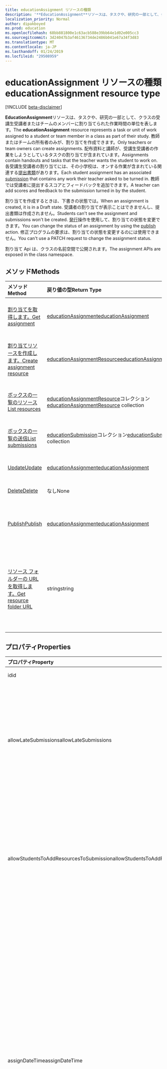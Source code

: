 ```yaml
---
title: educationAssignment リソースの種類
description: '**EducationAssignment**リソースは、タスクや、研究の一部として、クラスの受講生受講者またはチームのメンバーに割り当てられた作業時間の単位を表します。 教師またはチームの所有者のみが、割り当てを作成できます。 配布資料と講師が、受講生受講者の作業をしようとしているタスクの割り当てが含まれています。 各受講生受講者の割り当てには、関連する送信の小学校は、オンする作業が含まれています。 教師では受講者に提出するスコアとフィードバックを追加できます。'
localization_priority: Normal
author: dipakboyed
ms.prod: education
ms.openlocfilehash: 68bb881800e1c63acb588e39bb64e1d02e005cc3
ms.sourcegitcommit: 3d24047b3af46136734de2486b041e67a34f3d83
ms.translationtype: MT
ms.contentlocale: ja-JP
ms.lasthandoff: 01/24/2019
ms.locfileid: "29508959"
---
```

# <a name="educationassignment-resource-type"></a><span data-ttu-id="b1f45-107">educationAssignment リソースの種類</span><span class="sxs-lookup"><span data-stu-id="b1f45-107">educationAssignment resource type</span></span>

[!INCLUDE [beta-disclaimer](../../includes/beta-disclaimer.md)]

<span data-ttu-id="b1f45-108">**EducationAssignment**リソースは、タスクや、研究の一部として、クラスの受講生受講者またはチームのメンバーに割り当てられた作業時間の単位を表します。</span><span class="sxs-lookup"><span data-stu-id="b1f45-108">The **educationAssignment** resource represents a task or unit of work assigned to a student or team member in a class as part of their study.</span></span> <span data-ttu-id="b1f45-109">教師またはチームの所有者のみが、割り当てを作成できます。</span><span class="sxs-lookup"><span data-stu-id="b1f45-109">Only teachers or team owners can create assignments.</span></span> <span data-ttu-id="b1f45-110">配布資料と講師が、受講生受講者の作業をしようとしているタスクの割り当てが含まれています。</span><span class="sxs-lookup"><span data-stu-id="b1f45-110">Assignments contain handouts and tasks that the teacher wants the student to work on.</span></span> <span data-ttu-id="b1f45-111">各受講生受講者の割り当てには、その小学校は、オンする作業が含まれている関連する[提出書類](educationsubmissionresource.md)があります。</span><span class="sxs-lookup"><span data-stu-id="b1f45-111">Each student assignment has an associated [submission](educationsubmissionresource.md) that contains any work their teacher asked to be turned in.</span></span> <span data-ttu-id="b1f45-112">教師では受講者に提出するスコアとフィードバックを追加できます。</span><span class="sxs-lookup"><span data-stu-id="b1f45-112">A teacher can add scores and feedback to the submission turned in by the student.</span></span>

<span data-ttu-id="b1f45-113">割り当てを作成するときは、下書きの状態では。</span><span class="sxs-lookup"><span data-stu-id="b1f45-113">When an assignment is created, it is in a Draft state.</span></span> <span data-ttu-id="b1f45-114">受講者の割り当てが表示ことはできませんし、提出書類は作成されません。</span><span class="sxs-lookup"><span data-stu-id="b1f45-114">Students can't see the assignment and submissions won't be created.</span></span> <span data-ttu-id="b1f45-115">[発行](../api/educationassignment-publish.md)操作を使用して、割り当ての状態を変更できます。</span><span class="sxs-lookup"><span data-stu-id="b1f45-115">You can change the status of an assignment by using the [publish](../api/educationassignment-publish.md) action.</span></span> <span data-ttu-id="b1f45-116">修正プログラムの要求は、割り当ての状態を変更するのには使用できません。</span><span class="sxs-lookup"><span data-stu-id="b1f45-116">You can't use a PATCH request to change the assignment status.</span></span>

<span data-ttu-id="b1f45-117">割り当て Api は、クラスの名前空間で公開されます。</span><span class="sxs-lookup"><span data-stu-id="b1f45-117">The assignment APIs are exposed in the class namespace.</span></span>

## <a name="methods"></a><span data-ttu-id="b1f45-118">メソッド</span><span class="sxs-lookup"><span data-stu-id="b1f45-118">Methods</span></span>

| <span data-ttu-id="b1f45-119">メソッド</span><span class="sxs-lookup"><span data-stu-id="b1f45-119">Method</span></span>           | <span data-ttu-id="b1f45-120">戻り値の型</span><span class="sxs-lookup"><span data-stu-id="b1f45-120">Return Type</span></span>    |<span data-ttu-id="b1f45-121">説明</span><span class="sxs-lookup"><span data-stu-id="b1f45-121">Description</span></span>|
|:---------------|:--------|:----------|
|[<span data-ttu-id="b1f45-122">割り当てを取得します。</span><span class="sxs-lookup"><span data-stu-id="b1f45-122">Get assignment</span></span>](../api/educationassignment-get.md) | [<span data-ttu-id="b1f45-123">educationAssignment</span><span class="sxs-lookup"><span data-stu-id="b1f45-123">educationAssignment</span></span>](educationassignment.md) |<span data-ttu-id="b1f45-124">**EducationAssignment**オブジェクトのプロパティと関係を参照してください。</span><span class="sxs-lookup"><span data-stu-id="b1f45-124">Read properties and relationships of an **educationAssignment** object.</span></span>|
|[<span data-ttu-id="b1f45-125">割り当てリソースを作成します。</span><span class="sxs-lookup"><span data-stu-id="b1f45-125">Create assignment resource</span></span>](../api/educationassignment-post-resources.md) |[<span data-ttu-id="b1f45-126">educationAssignmentResource</span><span class="sxs-lookup"><span data-stu-id="b1f45-126">educationAssignmentResource</span></span>](educationassignmentresource.md)| <span data-ttu-id="b1f45-127">リソースのコレクションへの投稿には、新しい**educationAssignmentResource**を作成します。</span><span class="sxs-lookup"><span data-stu-id="b1f45-127">Create a new **educationAssignmentResource** by posting to the resources collection.</span></span>|
|[<span data-ttu-id="b1f45-128">ボックスの一覧のリソース</span><span class="sxs-lookup"><span data-stu-id="b1f45-128">List resources</span></span>](../api/educationassignment-list-resources.md) |<span data-ttu-id="b1f45-129">[educationAssignmentResource](educationassignmentresource.md)コレクション</span><span class="sxs-lookup"><span data-stu-id="b1f45-129">[educationAssignmentResource](educationassignmentresource.md) collection</span></span>| <span data-ttu-id="b1f45-130">**EducationAssignmentResource**オブジェクトのコレクションを取得します。</span><span class="sxs-lookup"><span data-stu-id="b1f45-130">Get an **educationAssignmentResource** object collection.</span></span>|
|[<span data-ttu-id="b1f45-131">ボックスの一覧の送信</span><span class="sxs-lookup"><span data-stu-id="b1f45-131">List submissions</span></span>](../api/educationassignment-list-submissions.md) |<span data-ttu-id="b1f45-132">[educationSubmission](educationsubmission.md)コレクション</span><span class="sxs-lookup"><span data-stu-id="b1f45-132">[educationSubmission](educationsubmission.md) collection</span></span>| <span data-ttu-id="b1f45-133">**EducationSubmission**オブジェクトのコレクションを取得します。</span><span class="sxs-lookup"><span data-stu-id="b1f45-133">Get an **educationSubmission** object collection.</span></span>|
|[<span data-ttu-id="b1f45-134">Update</span><span class="sxs-lookup"><span data-stu-id="b1f45-134">Update</span></span>](../api/educationassignment-update.md) | [<span data-ttu-id="b1f45-135">educationAssignment</span><span class="sxs-lookup"><span data-stu-id="b1f45-135">educationAssignment</span></span>](educationassignment.md) |<span data-ttu-id="b1f45-136">**EducationAssignment**オブジェクトを更新します。</span><span class="sxs-lookup"><span data-stu-id="b1f45-136">Update an **educationAssignment** object.</span></span> |
|[<span data-ttu-id="b1f45-137">Delete</span><span class="sxs-lookup"><span data-stu-id="b1f45-137">Delete</span></span>](../api/educationassignment-delete.md) | <span data-ttu-id="b1f45-138">なし</span><span class="sxs-lookup"><span data-stu-id="b1f45-138">None</span></span> |<span data-ttu-id="b1f45-139">**EducationAssignment**オブジェクトを削除します。</span><span class="sxs-lookup"><span data-stu-id="b1f45-139">Delete an **educationAssignment** object.</span></span> |
|[<span data-ttu-id="b1f45-140">Publish</span><span class="sxs-lookup"><span data-stu-id="b1f45-140">Publish</span></span>](../api/educationassignment-publish.md)|[<span data-ttu-id="b1f45-141">educationAssignment</span><span class="sxs-lookup"><span data-stu-id="b1f45-141">educationAssignment</span></span>](educationassignment.md)|<span data-ttu-id="b1f45-142">下書きを公開するからには、 **educationAssignment**オブジェクトの状態を変更します。</span><span class="sxs-lookup"><span data-stu-id="b1f45-142">Change the state of an **educationAssignment** object from draft to published.</span></span>|
|[<span data-ttu-id="b1f45-143">リソース フォルダーの URL を取得します。</span><span class="sxs-lookup"><span data-stu-id="b1f45-143">Get resource folder URL</span></span>](../api/educationassignment-getresourcesfolderurl.md)| <span data-ttu-id="b1f45-144">string</span><span class="sxs-lookup"><span data-stu-id="b1f45-144">string</span></span>| <span data-ttu-id="b1f45-145">OneDrive フォルダーには、割り当てリソースの一部とするファイル ベースのリソースを配置します。</span><span class="sxs-lookup"><span data-stu-id="b1f45-145">The OneDrive folder into which file-based resources should be placed to be part of an assignment resource.</span></span> <span data-ttu-id="b1f45-146">リソースとして追加するには、このフォルダーにファイルを配置する必要があります。</span><span class="sxs-lookup"><span data-stu-id="b1f45-146">Files must be located in this folder to be added as a resource.</span></span>|

## <a name="properties"></a><span data-ttu-id="b1f45-147">プロパティ</span><span class="sxs-lookup"><span data-stu-id="b1f45-147">Properties</span></span>
| <span data-ttu-id="b1f45-148">プロパティ</span><span class="sxs-lookup"><span data-stu-id="b1f45-148">Property</span></span>     | <span data-ttu-id="b1f45-149">型</span><span class="sxs-lookup"><span data-stu-id="b1f45-149">Type</span></span>   |<span data-ttu-id="b1f45-150">説明</span><span class="sxs-lookup"><span data-stu-id="b1f45-150">Description</span></span>|
|:---------------|:--------|:----------|
|<span data-ttu-id="b1f45-151">id</span><span class="sxs-lookup"><span data-stu-id="b1f45-151">id</span></span>|<span data-ttu-id="b1f45-152">文字列</span><span class="sxs-lookup"><span data-stu-id="b1f45-152">String</span></span>| <span data-ttu-id="b1f45-153">読み取り専用です。</span><span class="sxs-lookup"><span data-stu-id="b1f45-153">Read-only.</span></span>|
|<span data-ttu-id="b1f45-154">allowLateSubmissions</span><span class="sxs-lookup"><span data-stu-id="b1f45-154">allowLateSubmissions</span></span>|<span data-ttu-id="b1f45-155">ブール値</span><span class="sxs-lookup"><span data-stu-id="b1f45-155">Boolean</span></span>| <span data-ttu-id="b1f45-156">受講者が期限より後に送信できるかどうかを識別します。</span><span class="sxs-lookup"><span data-stu-id="b1f45-156">Identifies whether students can submit after the due date.</span></span> <span data-ttu-id="b1f45-157">作成中にこのプロパティを指定しない場合の既定値は true です。</span><span class="sxs-lookup"><span data-stu-id="b1f45-157">If this property is not specified during create, it defaults to true.</span></span> |
|<span data-ttu-id="b1f45-158">allowStudentsToAddResourcesToSubmission</span><span class="sxs-lookup"><span data-stu-id="b1f45-158">allowStudentsToAddResourcesToSubmission</span></span>|<span data-ttu-id="b1f45-159">ブール値</span><span class="sxs-lookup"><span data-stu-id="b1f45-159">Boolean</span></span>| <span data-ttu-id="b1f45-160">受講者が提出書類に独自のリソースを追加できるかどうか、またはかどうかのみ変更できる、先生によって追加のリソースを識別します。</span><span class="sxs-lookup"><span data-stu-id="b1f45-160">Identifies whether students can add their own resources to a submission or if they can only modify resources added by the teacher.</span></span> |
|<span data-ttu-id="b1f45-161">assignDateTime</span><span class="sxs-lookup"><span data-stu-id="b1f45-161">assignDateTime</span></span>|<span data-ttu-id="b1f45-162">DateTimeOffset</span><span class="sxs-lookup"><span data-stu-id="b1f45-162">DateTimeOffset</span></span>|<span data-ttu-id="b1f45-163">日付と割り当てをアクティブになります。</span><span class="sxs-lookup"><span data-stu-id="b1f45-163">The date when the assignment should become active.</span></span>  <span data-ttu-id="b1f45-164">今後は場合、割り当ては表示されません、受講生受講者にこの日まで。</span><span class="sxs-lookup"><span data-stu-id="b1f45-164">If in the future, the assignment is not shown to the student until this date.</span></span>  <span data-ttu-id="b1f45-165">Timestamp 型は、ISO 8601 形式を使用して日付と時刻の情報を表し、常に UTC 時間です。</span><span class="sxs-lookup"><span data-stu-id="b1f45-165">The **Timestamp** type represents date and time information using ISO 8601 format and is always in UTC time.</span></span> <span data-ttu-id="b1f45-166">たとえば、2014 年 1 月 1 日午前 0 時 (UTC) は、次のようになります。`'2014-01-01T00:00:00Z'`</span><span class="sxs-lookup"><span data-stu-id="b1f45-166">For example, midnight UTC on Jan 1, 2014 would look like this: `'2014-01-01T00:00:00Z'`</span></span>|
|<span data-ttu-id="b1f45-167">assignTo</span><span class="sxs-lookup"><span data-stu-id="b1f45-167">assignTo</span></span>|[<span data-ttu-id="b1f45-168">educationAssignmentRecipient</span><span class="sxs-lookup"><span data-stu-id="b1f45-168">educationAssignmentRecipient</span></span>](educationassignmentrecipient.md)| <span data-ttu-id="b1f45-169">ユーザー、または全体のクラスは、割り当てが発行される送信オブジェクトを受信する必要があります。</span><span class="sxs-lookup"><span data-stu-id="b1f45-169">Which users, or whole class should receive a submission object once the assignment is published.</span></span> |
|<span data-ttu-id="b1f45-170">assignedDateTime</span><span class="sxs-lookup"><span data-stu-id="b1f45-170">assignedDateTime</span></span>|<span data-ttu-id="b1f45-171">DateTimeOffset</span><span class="sxs-lookup"><span data-stu-id="b1f45-171">DateTimeOffset</span></span>|<span data-ttu-id="b1f45-172">受講者を割り当て、割り当てが発行された時点を受講者のタイムライン上示しています。</span><span class="sxs-lookup"><span data-stu-id="b1f45-172">The moment that the assignment was published to students and the assignment shows up on the students timeline.</span></span>  <span data-ttu-id="b1f45-173">Timestamp 型は、ISO 8601 形式を使用して日付と時刻の情報を表し、常に UTC 時間です。</span><span class="sxs-lookup"><span data-stu-id="b1f45-173">The Timestamp type represents date and time information using ISO 8601 format and is always in UTC time.</span></span> <span data-ttu-id="b1f45-174">たとえば、2014 年 1 月 1 日午前 0 時 (UTC) は、次のようになります。`'2014-01-01T00:00:00Z'`</span><span class="sxs-lookup"><span data-stu-id="b1f45-174">For example, midnight UTC on Jan 1, 2014 would look like this: `'2014-01-01T00:00:00Z'`</span></span>|
|<span data-ttu-id="b1f45-175">classId</span><span class="sxs-lookup"><span data-stu-id="b1f45-175">classId</span></span>|<span data-ttu-id="b1f45-176">String</span><span class="sxs-lookup"><span data-stu-id="b1f45-176">String</span></span>| <span data-ttu-id="b1f45-177">この割り当てが属するクラス。</span><span class="sxs-lookup"><span data-stu-id="b1f45-177">Class which this assignment belongs.</span></span> |
|<span data-ttu-id="b1f45-178">createdBy</span><span class="sxs-lookup"><span data-stu-id="b1f45-178">createdBy</span></span>|[<span data-ttu-id="b1f45-179">identitySet</span><span class="sxs-lookup"><span data-stu-id="b1f45-179">identitySet</span></span>](identityset.md)| <span data-ttu-id="b1f45-180">割り当てを作成したとします。</span><span class="sxs-lookup"><span data-stu-id="b1f45-180">Who created the assignment.</span></span> |
|<span data-ttu-id="b1f45-181">createdDateTime</span><span class="sxs-lookup"><span data-stu-id="b1f45-181">createdDateTime</span></span>|<span data-ttu-id="b1f45-182">DateTimeOffset</span><span class="sxs-lookup"><span data-stu-id="b1f45-182">DateTimeOffset</span></span>|<span data-ttu-id="b1f45-183">割り当てが作成された時点。</span><span class="sxs-lookup"><span data-stu-id="b1f45-183">Moment when the assignment was created.</span></span>  <span data-ttu-id="b1f45-184">Timestamp 型は、ISO 8601 形式を使用して日付と時刻の情報を表し、常に UTC 時間です。</span><span class="sxs-lookup"><span data-stu-id="b1f45-184">The Timestamp type represents date and time information using ISO 8601 format and is always in UTC time.</span></span> <span data-ttu-id="b1f45-185">たとえば、2014 年 1 月 1 日午前 0 時 (UTC) は、次のようになります。`'2014-01-01T00:00:00Z'`</span><span class="sxs-lookup"><span data-stu-id="b1f45-185">For example, midnight UTC on Jan 1, 2014 would look like this: `'2014-01-01T00:00:00Z'`</span></span>|
|<span data-ttu-id="b1f45-186">displayName</span><span class="sxs-lookup"><span data-stu-id="b1f45-186">displayName</span></span>|<span data-ttu-id="b1f45-187">String</span><span class="sxs-lookup"><span data-stu-id="b1f45-187">String</span></span>|<span data-ttu-id="b1f45-188">割り当ての名前です。</span><span class="sxs-lookup"><span data-stu-id="b1f45-188">Name of the assignment.</span></span>|
|<span data-ttu-id="b1f45-189">dueDateTime</span><span class="sxs-lookup"><span data-stu-id="b1f45-189">dueDateTime</span></span>|<span data-ttu-id="b1f45-190">DateTimeOffset</span><span class="sxs-lookup"><span data-stu-id="b1f45-190">DateTimeOffset</span></span>|<span data-ttu-id="b1f45-191">受講者の割り当てを期限の日付。</span><span class="sxs-lookup"><span data-stu-id="b1f45-191">Date when the students assignment is due.</span></span>  <span data-ttu-id="b1f45-192">Timestamp 型は、ISO 8601 形式を使用して日付と時刻の情報を表し、常に UTC 時間です。</span><span class="sxs-lookup"><span data-stu-id="b1f45-192">The Timestamp type represents date and time information using ISO 8601 format and is always in UTC time.</span></span> <span data-ttu-id="b1f45-193">たとえば、2014 年 1 月 1 日午前 0 時 (UTC) は、次のようになります。`'2014-01-01T00:00:00Z'`</span><span class="sxs-lookup"><span data-stu-id="b1f45-193">For example, midnight UTC on Jan 1, 2014 would look like this: `'2014-01-01T00:00:00Z'`</span></span>|
|<span data-ttu-id="b1f45-194">グレーディング</span><span class="sxs-lookup"><span data-stu-id="b1f45-194">grading</span></span>|[<span data-ttu-id="b1f45-195">educationAssignmentGradeType</span><span class="sxs-lookup"><span data-stu-id="b1f45-195">educationAssignmentGradeType</span></span>](educationassignmentgradetype.md)|<span data-ttu-id="b1f45-196">どの割り当てが焼き付けるされます。</span><span class="sxs-lookup"><span data-stu-id="b1f45-196">How the assignment will be graded.</span></span> |
|<span data-ttu-id="b1f45-197">手順</span><span class="sxs-lookup"><span data-stu-id="b1f45-197">instructions</span></span>|[<span data-ttu-id="b1f45-198">itemBody</span><span class="sxs-lookup"><span data-stu-id="b1f45-198">itemBody</span></span>](itembody.md)| <span data-ttu-id="b1f45-199">割り当ての説明です。</span><span class="sxs-lookup"><span data-stu-id="b1f45-199">Instructions for the assignment.</span></span>  <span data-ttu-id="b1f45-200">この表示名と受講者を指示を行います。</span><span class="sxs-lookup"><span data-stu-id="b1f45-200">This along with the display name tell the student what to do.</span></span> |
|<span data-ttu-id="b1f45-201">lastModifiedBy</span><span class="sxs-lookup"><span data-stu-id="b1f45-201">lastModifiedBy</span></span>|[<span data-ttu-id="b1f45-202">identitySet</span><span class="sxs-lookup"><span data-stu-id="b1f45-202">identitySet</span></span>](identityset.md)| <span data-ttu-id="b1f45-203">最後の割り当てを変更したユーザーです。</span><span class="sxs-lookup"><span data-stu-id="b1f45-203">Who last modified the assignment.</span></span> |
|<span data-ttu-id="b1f45-204">lastModifiedDateTime</span><span class="sxs-lookup"><span data-stu-id="b1f45-204">lastModifiedDateTime</span></span>|<span data-ttu-id="b1f45-205">DateTimeOffset</span><span class="sxs-lookup"><span data-stu-id="b1f45-205">DateTimeOffset</span></span>|<span data-ttu-id="b1f45-206">割り当てが最後に修正された瞬間。</span><span class="sxs-lookup"><span data-stu-id="b1f45-206">Moment when the assignment was last modified.</span></span>  <span data-ttu-id="b1f45-207">Timestamp 型は、ISO 8601 形式を使用して日付と時刻の情報を表し、常に UTC 時間です。</span><span class="sxs-lookup"><span data-stu-id="b1f45-207">The Timestamp type represents date and time information using ISO 8601 format and is always in UTC time.</span></span> <span data-ttu-id="b1f45-208">たとえば、2014 年 1 月 1 日午前 0 時 (UTC) は、次のようになります。`'2014-01-01T00:00:00Z'`</span><span class="sxs-lookup"><span data-stu-id="b1f45-208">For example, midnight UTC on Jan 1, 2014 would look like this: `'2014-01-01T00:00:00Z'`</span></span>|
|<span data-ttu-id="b1f45-209">status</span><span class="sxs-lookup"><span data-stu-id="b1f45-209">status</span></span>|<span data-ttu-id="b1f45-210">string</span><span class="sxs-lookup"><span data-stu-id="b1f45-210">string</span></span>| <span data-ttu-id="b1f45-211">**割り当て**の状態です。</span><span class="sxs-lookup"><span data-stu-id="b1f45-211">Status of the **Assignment**.</span></span>  <span data-ttu-id="b1f45-212">しないことができますこの値を修正します。</span><span class="sxs-lookup"><span data-stu-id="b1f45-212">You can not PATCH this value.</span></span>  <span data-ttu-id="b1f45-213">可能な値は、`draft`、`published`、`assigned` です。</span><span class="sxs-lookup"><span data-stu-id="b1f45-213">Possible values are: `draft`, `published`, `assigned`.</span></span>|

## <a name="relationships"></a><span data-ttu-id="b1f45-214">関係</span><span class="sxs-lookup"><span data-stu-id="b1f45-214">Relationships</span></span>
| <span data-ttu-id="b1f45-215">リレーションシップ</span><span class="sxs-lookup"><span data-stu-id="b1f45-215">Relationship</span></span> | <span data-ttu-id="b1f45-216">型</span><span class="sxs-lookup"><span data-stu-id="b1f45-216">Type</span></span>   |<span data-ttu-id="b1f45-217">説明</span><span class="sxs-lookup"><span data-stu-id="b1f45-217">Description</span></span>|
|:---------------|:--------|:----------|
|<span data-ttu-id="b1f45-218">resources</span><span class="sxs-lookup"><span data-stu-id="b1f45-218">resources</span></span>|<span data-ttu-id="b1f45-219">[educationAssignmentResource](educationassignmentresource.md)コレクション</span><span class="sxs-lookup"><span data-stu-id="b1f45-219">[educationAssignmentResource](educationassignmentresource.md) collection</span></span>| <span data-ttu-id="b1f45-220">この割り当てに関連付けられているオブジェクトを学習します。</span><span class="sxs-lookup"><span data-stu-id="b1f45-220">Learning objects that are associated with this assignment.</span></span>  <span data-ttu-id="b1f45-221">教師だけでは、このリストを変更できます。</span><span class="sxs-lookup"><span data-stu-id="b1f45-221">Only teachers can modify this list.</span></span> <span data-ttu-id="b1f45-222">Null 許容型。</span><span class="sxs-lookup"><span data-stu-id="b1f45-222">Nullable.</span></span>|
|<span data-ttu-id="b1f45-223">Submissions</span><span class="sxs-lookup"><span data-stu-id="b1f45-223">submissions</span></span>|<span data-ttu-id="b1f45-224">[educationSubmission](educationsubmission.md)コレクション</span><span class="sxs-lookup"><span data-stu-id="b1f45-224">[educationSubmission](educationsubmission.md) collection</span></span>| <span data-ttu-id="b1f45-225">発行されるとグレードを表す各受講者の提出書類のオブジェクトがあります。</span><span class="sxs-lookup"><span data-stu-id="b1f45-225">Once published, there is a submission object for each student representing their work and grade.</span></span>  <span data-ttu-id="b1f45-226">読み取り専用です。</span><span class="sxs-lookup"><span data-stu-id="b1f45-226">Read-only.</span></span> <span data-ttu-id="b1f45-227">Null 許容型。</span><span class="sxs-lookup"><span data-stu-id="b1f45-227">Nullable.</span></span>|

## <a name="json-representation"></a><span data-ttu-id="b1f45-228">JSON 表記</span><span class="sxs-lookup"><span data-stu-id="b1f45-228">JSON representation</span></span>

<span data-ttu-id="b1f45-229">リソースの JSON 表記を次に示します。</span><span class="sxs-lookup"><span data-stu-id="b1f45-229">The following is a JSON representation of the resource.</span></span>

<!-- {
  "blockType": "resource",
  "optionalProperties": [

  ],
  "@odata.type": "microsoft.graph.educationAssignment"
}-->

```json
{
  "id": "String (identifier)",
  "allowLateSubmissions": true,
  "allowStudentsToAddResourcesToSubmission": true,
  "assignDateTime": "String (timestamp)",
  "assignTo": {"@odata.type": "microsoft.graph.educationAssignmentRecipient"},
  "assignedDateTime": "String (timestamp)",
  "classId": "String",
  "createdBy": {"@odata.type": "microsoft.graph.identitySet"},
  "createdDateTime": "String (timestamp)",
  "displayName": "String",
  "dueDateTime": "String (timestamp)",
  "grading": {"@odata.type": "microsoft.graph.educationAssignmentGradeType"},
  "instructions": {"@odata.type": "microsoft.graph.itemBody"},
  "lastModifiedBy": {"@odata.type": "microsoft.graph.identitySet"},
  "lastModifiedDateTime": "String (timestamp)",
  "status": "string"
}
```

<!-- uuid: 8fcb5dbc-d5aa-4681-8e31-b001d5168d79
2015-10-25 14:57:30 UTC -->
<!--
{
  "type": "#page.annotation",
  "description": "educationAssignment resource",
  "keywords": "",
  "section": "documentation",
  "tocPath": "",
  "suppressions": [
    "Error: /api-reference/beta/resources/educationassignment.md:\r\n      Exception processing links.\r\n    System.ArgumentException: Link Definition was null. Link text: !INCLUDE [beta-disclaimer](../../includes/beta-disclaimer.md)\r\n      at ApiDoctor.Validation.DocFile.get_LinkDestinations()\r\n      at ApiDoctor.Validation.DocSet.ValidateLinks(Boolean includeWarnings, String[] relativePathForFiles, IssueLogger issues, Boolean requireFilenameCaseMatch, Boolean printOrphanedFiles)"
  ]
}
-->
